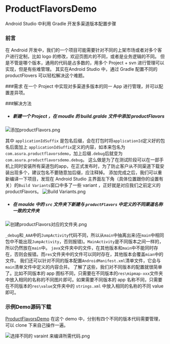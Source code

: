 # ProductFlavorsDemo
Android Studio 中利用 Gradle 开发多渠道版本配置步骤

### 前言
在 Android 开发中，我们的一个项目可能需要针对不同的上架市场或者对多个客户进行定制，比如 logo 的修改，欢迎页图片的不同，或者是业务逻辑的不同。
但是不管是哪个版本，通用的代码是占多数的，用多个 Project + svn 进行管理可以实现，但是有些难管理。
其实在Android Studio 中，通过 Gradle 配置不同的 productFlovers 可以轻松解决这个难题。

###需求
在一个 Project 中实现对多渠道多版本的同一 App 进行管理，并可以配置差异项。

###解决方法
* ##### 新建一个 Project ，在 moudle 的 build.gralde 文件中添加 productFlavors
![添加productFlavors.png](http://upload-images.jianshu.io/upload_images/1981083-01e3aceb9ae0470b.png?imageMogr2/auto-orient/strip%7CimageView2/2/w/1240)

其中 ```applicationIdSuffix``` 是包名后缀，会在打包时将```applicationId```定义好的包名后面加上  ```applicationIdSuffix```定义的内容，如本来包名为```com.asura.productflavorsdemo```，加上后缀```.debug```后就变为```com.asura.productflavorsdemo.debug```。
这么做是为了在测试阶段可以在一部手机上同时安装所有渠道包的app，在正式发布时，为了防止客户从不同渠道下载安装出现多个，建议包名不要随意加后缀，应注释掉。
添加完成之后，我们可以重新编译一下项目，发现在 Android Studio 主界面左下角（具体位置跟你的设置有关）的```Build Variants```窗口中多了一些 variant ，正好就是对应我们之前定义的 productFlavors。
![Build Variants.png](http://upload-images.jianshu.io/upload_images/1981083-e731ae6b06e21f67.png?imageMogr2/auto-orient/strip%7CimageView2/2/w/1240)

* ##### 在 moulde 中的 ```src``` 文件夹下新建与 ```productFlavors``` 中定义的不同渠道名称一致的文件夹

![创建productFlavors对应的文件夹.png](http://upload-images.jianshu.io/upload_images/1981083-e80526b8c0a9e6c7.png?imageMogr2/auto-orient/strip%7CimageView2/2/w/1240)

```_debug```和```_AAA```中的```JumpActivity```代码不同，所以从```main```中抽离出来(在```main```中相同包中不能出现```JumpActivity```，否则报错)。```MainActivity```是不同版本之间一样的，所以仍然放在```main```中。
```java```文件夹中的文件，在其他版本和```main```中不能同时存在，否则会报错。而```res```文件夹中的文件可以同时存在，其他版本会覆盖```mian```中的文件。
我们还可以针对不同的版本配置```AndroidManifest.xml```清单文件，它会与```main```清单文件中定义的内容合并。
了解了这些，我们对不同版本的配置就很简单了。比如不同版本的 app 图标不同，只需要在不同版本的```res\mipmap-xxx```文件夹中放入相同的名称的不同图片即可。如果需要不同版本的 app 名称不同，只需要在不同版本的```res\value```文件夹中的 ```strings.xml``` 中放入相同的名称的不同 value 即可。

### 示例Demo源码下载
[ProductFlavorsDemo](https://github.com/qq709238339/ProductFlavorsDemo)
在这个 demo 中，分别有四个不同的版本代码需要管理，可以 clone 下来自己操作一遍。

![选择不同的 varaint 来编译所需代码.png](http://upload-images.jianshu.io/upload_images/1981083-9ca55c9cd7531afc.png?imageMogr2/auto-orient/strip%7CimageView2/2/w/1240)
